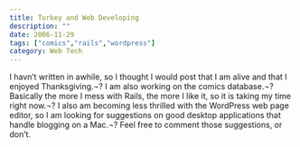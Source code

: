 ```yaml
---
title: Turkey and Web Developing
description: ""
date: 2006-11-29
tags: ["comics","rails","wordpress"]
category: Web Tech
---
```



<p>I havn’t written in awhile, so I thought I would post that I am alive and that I enjoyed Thanksgiving.¬? I am also working on the comics database.¬? Basically the more I mess with Rails, the more I like it, so it is taking my time right now.¬? I also am becoming less thrilled with the WordPress web page editor, so I am looking for suggestions on good desktop applications that handle blogging on a Mac.¬? Feel free to comment those suggestions, or don’t.</p>
